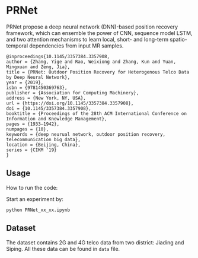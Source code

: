 # PRNet

PRNet propose a deep neural network (DNN)-based position recovery framework, which can ensemble the power of CNN, sequence model LSTM, and two attention mechanisms to learn local, short- and long-term spatio-temporal dependencies from input MR samples.

```
@inproceedings{10.1145/3357384.3357908,
author = {Zhang, Yige and Rao, Weixiong and Zhang, Kun and Yuan, Mingxuan and Zeng, Jia},
title = {PRNet: Outdoor Position Recovery for Heterogenous Telco Data by Deep Neural Network},
year = {2019},
isbn = {9781450369763},
publisher = {Association for Computing Machinery},
address = {New York, NY, USA},
url = {https://doi.org/10.1145/3357384.3357908},
doi = {10.1145/3357384.3357908},
booktitle = {Proceedings of the 28th ACM International Conference on Information and Knowledge Management},
pages = {1933–1942},
numpages = {10},
keywords = {deep neurual network, outdoor position recovery, telecommunication big data},
location = {Beijing, China},
series = {CIKM '19}
}
```

## Usage

How to run the code:

Start an experiment by:

``python PRNet_xx_xx.ipynb``

## Dataset

The dataset contains 2G and 4G telco data from two district: Jiading and Siping. All these data can be found in ``data`` file.
